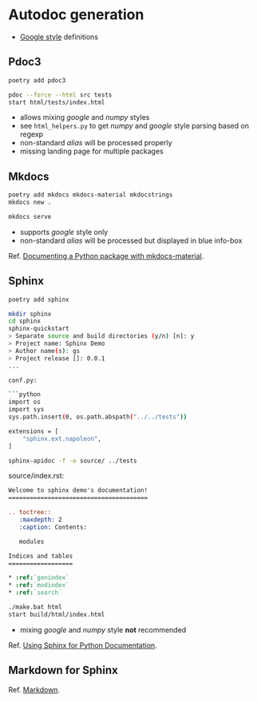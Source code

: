 # Autodoc generation

- [Google style](https://google.github.io/styleguide/pyguide.html#381-docstrings) definitions

## Pdoc3

```bash
poetry add pdoc3
```

```bash
pdoc --force --html src tests
start html/tests/index.html
```

- allows mixing _google_ and _numpy_ styles
- see `html_helpers.py` to get _numpy_ and _google_ style parsing based on regexp
- non-standard _alias_ will be processed properly
- missing landing page for multiple packages

## Mkdocs

```bash
poetry add mkdocs mkdocs-material mkdocstrings
mkdocs new .
```

```bash
mkdocs serve
```

- supports _google_ style only
- non-standard _alias_ will be processed but displayed in blue info-box

Ref. [Documenting a Python package with mkdocs-material](https://chrieke.medium.com/documenting-a-python-package-with-code-reference-via-mkdocs-material-b4a45197f95b).

## Sphinx

```bash
poetry add sphinx
```

````bash
mkdir sphinx
cd sphinx
sphinx-quickstart
> Separate source and build directories (y/n) [n]: y
> Project name: Sphinx Demo
> Author name(s): gs
> Project release []: 0.0.1
...

conf.py:

```python
import os
import sys
sys.path.insert(0, os.path.abspath("../../tests"))

extensions = [
    "sphinx.ext.napoleon",
]
````

```bash
sphinx-apidoc -f -o source/ ../tests
```

source/index.rst:

```rst
Welcome to sphinx demo's documentation!
=======================================

.. toctree::
   :maxdepth: 2
   :caption: Contents:

   modules

Indices and tables
==================

* :ref:`genindex`
* :ref:`modindex`
* :ref:`search`
```

```bash
./make.bat html
start build/html/index.html
```

- mixing _google_ and _numpy_ style **not** recommended

Ref. [Using Sphinx for Python Documentation](https://shunsvineyard.info/2019/09/19/use-sphinx-for-python-documentation/).

## Markdown for Sphinx

Ref. [Markdown](https://www.sphinx-doc.org/en/master/usage/markdown.html).
